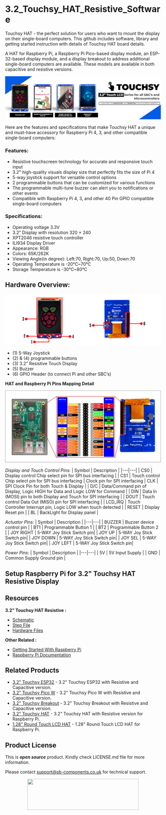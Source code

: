 # 3.2_Touchsy_HAT_Resistive_Software

Touchsy HAT - the perfect solution for users who want to mount the display on their single-board computers. This github includes software, library and getting started instruction with details of Touchsy HAT board details.

A HAT for Raspberry Pi, a Raspberry Pi Pico-based display module, an ESP-32-based display module, and a display breakout to address additional single-board computers are available. These models are available in both capacitive and resistive versions.

<img src="https://github.com/sbcshop/3.2_Touchsy_HAT_Resistive_Software/blob/main/images/Touchsy%20banner.jpg">

Here are the features and specifications that make Touchsy HAT a unique and must-have accessory for Raspberry Pi 4, 3, and other compatible single-board computers:
### Features:
- Resistive touchscreen technology for accurate and responsive touch input
- 3.2" high-quality visuals display size that perfectly fits the size of Pi 4
- 5-way joystick support for versatile control options
- 2 programmable buttons that can be customized for various functions
- The programmable multi-tune buzzer can alert you to notifications or other events
- Compatible with Raspberry Pi 4, 3, and other 40 Pin GPIO compatible single-board computers

### Specifications:
- Operating voltage 3.3V 
- 3.2” Display with resolution 320 × 240
- XPT2046 resistive touch controller 
- ILI934 Display Driver
- Appearance: RGB
- Colors: 65K/262K
- Viewing Angle(in degree): Left:70, Right:70, Up:50, Down:70 
- Operating Temperature is -20℃~70℃
- Storage Temperature is -30℃~80℃

## Hardware Overview:
<img src="https://github.com/sbcshop/3.2_Touchsy_HAT_Resistive_Software/blob/main/images/Touchsy%20hat%20pinout.jpg">

- (1) 5-Way Joystick
- (2) & (4) programmable buttons
- (3) 3.2” Resistive Touch Display
- (5) Buzzer
- (6) GPIO Header (to connect Pi and other SBC’s)

**HAT and Raspberry Pi Pins Mapping Detail**
  
  <img src="https://github.com/sbcshop/3.2_Touchsy_HAT_Resistive_Software/blob/main/images/Touchsy%20Hat%20with%20RPi%20pin%20Map.png">

  _Display and Touch Control Pins:_
  | Symbol | Description |
  |---|---|
  | CS0 | Display control Chip select pin for SPI bus interfacing |
  | CS1  | Touch control Chip select pin for SPI bus interfacing | Clock pin for SPI interfacing
  | CLK | SPI Clock Pin for both Touch & Display |
  | D/C | Data/Command pin of Display, Logic HIGH for Data and Logic LOW for Command   |
  | DIN  | Data In (MOSI) pin to both Display and Touch for SPI interfacing |
  | DOUT | Touch control Data Out (MISO) pin for SPI interfacing |
  | LCD_IRQ | Touch Controller Interrupt pin, Logic LOW when touch detected |
  | RESET | Display Reset pin |
  | BL | BackLight for Display panel |
  
   _Actuator Pins:_
  | Symbol | Description | 
  |---|---|
  | BUZZER  | Buzzer device control pin | 
  | BT1 | Programmable Button 1 |
  | BT2 | Programmable Button 2 |
  | JOY RIGHT | 5-WAY Joy Stick Switch pin|
  | JOY UP | 5-WAY Joy Stick Switch pin|
  | JOY DOWN | 5-WAY Joy Stick Switch pin|
  | JOY SEL | 5-WAY Joy Stick Switch pin|
  | JOY LEFT | 5-WAY Joy Stick Switch pin|
  
   _Power Pins:_
  | Symbol | Description | 
  |---|---|
  | 5V  | 5V Input Supply |
  | GND | Common Supply Ground pin |
  
## Setup Raspberry Pi for 3.2" Touchsy HAT Resistive Display 


## Resources
**3.2" Touchsy HAT Resistive :** 
  * [Schematic](https://github.com/sbcshop/3.2_Touchsy_HAT_Resistive_Hardware/blob/main/Design%20Data/Sch%203.2%20INCH%20Touchsy%20HAT(Resistive).pdf)
  * [Step File](https://github.com/sbcshop/3.2_Touchsy_HAT_Resistive_Hardware/blob/main/Mechanical%20Data/step%203.2%20INCH%20Touchsy%20HAT(Resistive)%2012042023.step)
  * [Hardware Files](https://github.com/sbcshop/3.2_Touchsy_HAT_Resistive_Hardware)
    
**Other Related :**
  * [Getting Started With Raspberry Pi](https://www.raspberrypi.com/documentation/computers/getting-started.html)
  * [Raspberry Pi Documentation](https://www.raspberrypi.com/documentation/)


## Related Products
   * [3.2" Touchsy ESP32](https://shop.sb-components.co.uk/collections/pre-order/products/touchsy-3-2-touch-lcd-display-based-on-esp32-mcu) - 3.2" Touchsy ESP32 with Resistive and Capacitive version. 
   * [3.2" Touchsy Pico W](https://shop.sb-components.co.uk/collections/pre-order/products/touchsy-3-2-touch-lcd-display-based-on-pico-w) - 3.2" Touchsy Pico W with Resistive and Capacitive version.
   * [3.2" Touchsy Breakout](https://shop.sb-components.co.uk/collections/pre-order/products/touchsy-3-2-touch-lcd-display-breakout-board) - 3.2" Touchsy Breakout with Resistive and Capacitive version.
   * [3.2" Touchsy HAT](https://shop.sb-components.co.uk/collections/pre-order/products/touchsy-3-2-touch-lcd-display-for-raspberry-pi) - 3.2" Touchsy HAT with Resistive version for Raspberry Pi.
   * [1.28" Round Touch LCD HAT](https://shop.sb-components.co.uk/products/1-28-round-touch-lcd-hat-for-raspberry-pi?_pos=2&_sid=6c0f5891d&_ss=r) - 1.28" Round Touch LCD HAT for Raspberry Pi.

## Product License

This is ***open source*** product. Kindly check LICENSE.md file for more information.

Please contact support@sb-components.co.uk for technical support.
<p align="center">
  <img width="360" height="100" src="https://cdn.shopify.com/s/files/1/1217/2104/files/Logo_sb_component_3.png?v=1666086771&width=300">
</p>

